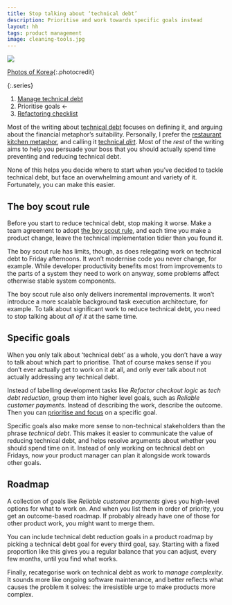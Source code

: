 ```yaml
---
title: Stop talking about ‘technical debt’
description: Prioritise and work towards specific goals instead
layout: hh
tags: product management
image: cleaning-tools.jpg
---
```


![](cleaning-tools.jpg)

[Photos of Korea](https://unsplash.com/photos/BVrJBcmn0EU){:.photocredit}

{:.series}
1. [Manage technical debt](manage-technical-debt)
2. Prioritise goals ←
3. [Refactoring checklist](refactoring-checklist)

Most of the writing about [technical debt](https://martinfowler.com/bliki/TechnicalDebt.html)
focuses on defining it, and arguing about the financial metaphor’s suitability.
Personally, I prefer the
[restaurant kitchen metaphor](https://x.com/mfeathers/status/1324800481600811008), 
and calling it [technical _dirt_](https://x.com/sleepyfox/status/1344982026487812097).
Most of the _rest_ of the writing aims to help you persuade your boss that you should actually spend time preventing and reducing technical debt.

None of this helps you decide where to start when you’ve decided to tackle technical debt,
but face an overwhelming amount and variety of it.
Fortunately, you can make this easier.

## The boy scout rule

Before you start to reduce technical debt, stop making it worse.
Make a team agreement to adopt
[the boy scout rule](https://github.com/97-things/97-things-every-programmer-should-know/tree/master/en/thing_08),
and each time you make a product change, leave the technical implementation tidier than you found it.

The boy scout rule has limits, though, as does relegating work on technical debt to Friday afternoons.
It won’t modernise code you never change, for example.
While developer productivity benefits most from improvements to the parts of a system they need to work on anyway,
some problems affect otherwise stable system components.

The boy scout rule also only delivers incremental improvements.
It won’t introduce a more scalable background task execution architecture, for example.
To talk about significant work to reduce technical debt,
you need to stop talking about _all of it_ at the same time.

## Specific goals

When you only talk about ‘technical debt’ as a whole,
you don’t have a way to talk about which part to prioritise.
That of course makes sense if you don’t ever actually get to work on it at all,
and only ever talk about not actually addressing any technical debt.

Instead of labelling development tasks like _Refactor checkout logic_ as _tech debt reduction_,
group them into higher level goals, such as _Reliable customer payments_.
Instead of describing the work, describe the outcome.
Then you can [prioritise and focus](manage-technical-debt#focus) on a specific goal.

Specific goals also make more sense to non-technical stakeholders than the phrase _technical debt_.
This makes it easier to communicate the value of reducing technical debt,
and helps resolve arguments about whether you should spend time on it.
Instead of only working on technical debt on Fridays, now your product manager can plan it alongside work towards other goals.

## Roadmap

A collection of goals like _Reliable customer payments_ gives you high-level options for what to work on.
And when you list them in order of priority, you get an outcome-based roadmap.
If probably already have one of those for other product work,
you might want to merge them.

You can include technical debt reduction goals in a product roadmap by picking a technical debt goal for every third goal, say. 
Starting with a fixed proportion like this gives you a regular balance that you can adjust, 
every few months, until you find what works.

Finally, recategorise work on technical debt as work to _manage complexity_.
It sounds more like ongoing software maintenance,
and better reflects what causes the problem it solves:
the irresistible urge to make products more complex.